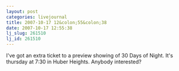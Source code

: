 ```yaml
---
layout: post
categories: livejournal
title: 2007-10-17 12&colon;55&colon;38
date: 2007-10-17 12:55:38
lj_slug: 261510
lj_id: 261510
---
```

I've got an extra ticket to a preview showing of 30 Days of Night. It's thursday at 7:30 in Huber Heights. Anybody interested?
